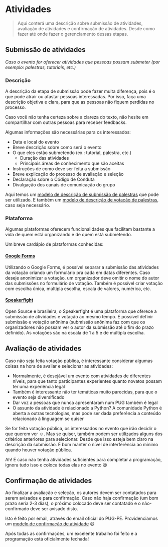 # Atividades
> Aqui conterá uma descrição sobre submissão de atividades, avaliação de atividades e confirmação de atividades. Desde como fazer até onde fazer o gerenciamento dessas etapas.
## Submissão de atividades

*Caso o evento for oferecer atividades que pessoas possam submeter (por exemplo: palestras, tutoriais, etc.)*

### Descrição

A descrição da etapa de submissão pode fazer muita diferença, pois é o que pode atrair ou afastar pessoas interessadas. Por isso, faça uma descrição objetiva e clara, para que as pessoas não fiquem perdidas no processo.

Caso você não tenha certeza sobre a clareza do texto, não hesite em compartilhar com outras pessoas para receber feedbacks.

Algumas informações são necessárias para os interessados:

- Data e local do evento
- Breve descrição sobre como será o evento
- O que eles estão submetendo (ex.: tutorial, palestra, etc.)
    - Duração das atividades
    - Principais áreas de conhecimento que são aceitas
- Instruções de como deve ser feita a submissão
- Breve explicação do processo de avaliação e seleção
- Declaração sobre o Código de Conduta
- Divulgação dos canais de comunicação do grupo

Aqui temos um [modelo de descrição de submissão de palestras](languages/portuguese/arquivos/modelos/DESCRICAO-SUBMISSAO-PALESTRAS.md) que pode ser utilizado. E também um [modelo de descrição de votação de palestras](languages/portuguese/arquivos/modelos/DESCRICAO-VOTACAO-PALESTRAS.md), caso seja necessário.

### Plataforma

Algumas plataformas oferecem funcionalidades que facilitam bastante a vida de quem está organizando e de quem está submetendo.

Um breve cardápio de plataformas conhecidas:

#### [Google Forms](https://docs.google.com/forms)
Utilizando o Google Forms, é possível separar a submissão das atividades da votação criando um formulário pra cada em datas diferentes. Caso deseje anonimizar a votação, um organizador deve omitir o nome do autor das submissões no formulário de votação. Também é possível criar votação com escolha única, múltipla escolha, escala de valores, numérica, etc.

#### [Speakerfight](https://speakerfight.com/events/create/)
Open Source e brasileira, o Speakerfight é uma plataforma que oferece a submissão de atividades e votação ao mesmo tempo. É possível definir submissão e votação anônima (submissão anônima faz com que os organizadores não possam ver o autor da submissão até o fim do prazo definido). As votações são na escala de 1 a 5 e de múltipla escolha.

## Avaliação de atividades

Caso não seja feita votação pública, é interessante considerar algumas coisas na hora de avaliar e selecionar as atividades:
- Normalmente, é desejável um evento com atividades de diferentes níveis, para que tanto participantes experientes quanto novatos possam ter uma experiência legal
- Também é interessante não ter temáticas muito parecidas, para que o evento seja diversificado
- Dar voz a pessoas que nunca apresentaram num PUG também é legal
- O assunto da atividade é relacionado a Python? A comunidade Python é aberta a outras tecnologias, mas pode ser dada preferência a conteúdo relacionado à linguagem se quiser


Se for feita votação pública, os interessados no evento que irão decidir o que querem ver :relaxed:. Mas se quiser, também podem ser utilizados alguns dos critérios anteriores para selecionar. Desde que isso esteja bem claro na descrição da submissão. É bom manter o nível de interferência ao mínimo quando houver votação pública.

Ah! E caso não tenha atividades suficientes para completar a programação, ignora tudo isso e coloca todas elas no evento :laughing:

## Confirmação de atividades

Ao finalizar a avaliação e seleção, os autores devem ser contatados para serem avisados e para confirmação. Caso não haja confirmação (um bom prazo seria 2-3 dias), o próximo colocado deve ser contatado e o não-confirmado deve ser avisado disto.

Isto é feito por email, através do email oficial do PUG-PE. Providenciamos um [modelo de confirmação de atividade](languages/portuguese/arquivos/modelos/EMAIL-CONFIRMACAO-ATIVIDADE.md) :smile:

Após todas as confirmações, um excelente trabalho foi feito e a programação está oficialmente fechada!

